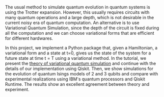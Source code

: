 The usual method to simulate quantum evolution in quantum systems is using the Trotter expansion. However, this usually requires circuits with many quantum operations and a large depth, which is not desirable in the current noisy era of quantum computation. An alternative is to use Variational Quantum Simulation, since the depth of the circuit is fixed during all the computation and we can choose variational forms that are efficient for different hardwares.

In this project, we implement a Python package that, given a Hamiltonian, a variational form and a state at t=0, gives us the state of the system for a future state at time t = T using a variational method. In the tutorial, we present the [theory of variational quantum simulation](https://doi.org/10.1103/PhysRevX.7.021050) and continue with the details of our implementation using Qiskit. Then, we show simulations for the evolution of quantum Isings models of 2 and 3 qubits and compare with experimental realizations using IBM's quantum processors and Qiskit Runtime. The results show an excellent agreement between theory and experiment.
